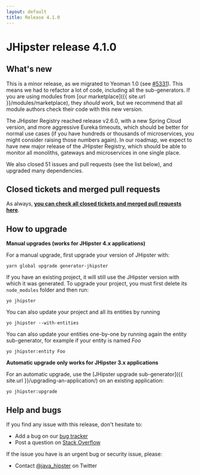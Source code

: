 ```yaml
---
layout: default
title: Release 4.1.0
---
```


JHipster release 4.1.0
==================

What's new
----------

This is a minor release, as we migrated to Yeoman 1.0 (see [#5331](https://github.com/bpmlabs/generator-jhipster/pull/5331)). This means we had to refactor a lot of code, including all the sub-generators. If you are using modules from [our marketplace]({{ site.url }}/modules/marketplace), they *should* work, but we recommend that all module authors check their code with this new version.

The JHipster Registry reached release v2.6.0, with a new Spring Cloud version, and more aggressive Eureka timeouts, which should be better for normal use cases (if you have hundreds or thousands of microservices, you might consider raising those numbers again). In our roadmap, we expect to have new major release of the JHipster Registry, which should be able to monitor all monoliths, gateways and microservices in one single place.

We also closed 51 issues and pull requests (see the list below), and upgraded many dependencies.

Closed tickets and merged pull requests
------------
As always, __[you can check all closed tickets and merged pull requests here](https://github.com/bpmlabs/generator-jhipster/issues?q=milestone%3A4.1.0+is%3Aclosed)__.

How to upgrade
------------

**Manual upgrades (works for JHipster 4.x applications)**

For a manual upgrade, first upgrade your version of JHipster with:

```
yarn global upgrade generator-jhipster
```

If you have an existing project, it will still use the JHipster version with which it was generated.
To upgrade your project, you must first delete its `node_modules` folder and then run:

```
yo jhipster
```

You can also update your project and all its entities by running

```
yo jhipster --with-entities
```

You can also update your entities one-by-one by running again the entity sub-generator, for example if your entity is named _Foo_

```
yo jhipster:entity Foo
```

**Automatic upgrade only works for JHipster 3.x applications**

For an automatic upgrade, use the [JHipster upgrade sub-generator]({{ site.url }}/upgrading-an-application/) on an existing application:

```
yo jhipster:upgrade
```

Help and bugs
--------------

If you find any issue with this release, don't hesitate to:

- Add a bug on our [bug tracker](https://github.com/bpmlabs/generator-jhipster/issues?state=open)
- Post a question on [Stack Overflow](http://stackoverflow.com/tags/bpmlabs/info)

If the issue you have is an urgent bug or security issue, please:

- Contact [@java_hipster](https://twitter.com/java_hipster) on Twitter

